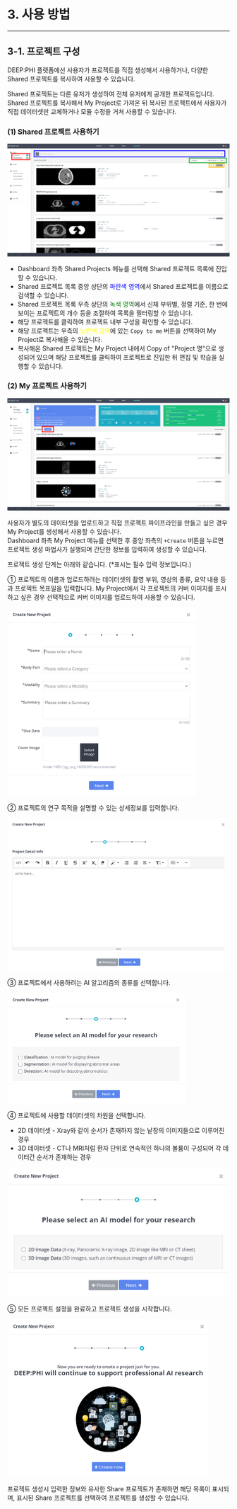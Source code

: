 # 3. 사용 방법

***

## 3-1. 프로젝트 구성

DEEP:PHI 플랫폼에선 사용자가 프로젝트를 직접 생성해서 사용하거나, 다양한 Shared 프로젝트를 복사하여 사용할 수 있습니다.  

Shared 프로젝트는 다른 유저가 생성하여 전체 유저에게 공개한 프로젝트입니다.  
Shared 프로젝트를 복사해서 My Project로 가져온 뒤 복사된 프로젝트에서 사용자가 직접 데이터셋만 교체하거나 모듈 수정을 거쳐 사용할 수 있습니다.

### (1) Shared 프로젝트 사용하기

![](img/3-1/manual_3-1_1.png)

* Dashboard 좌측 Shared Projects 메뉴를 선택해 Shared 프로젝트 목록에 진입할 수 있습니다.  
* Shared 프로젝트 목록 중앙 상단의 <span style="color:blue">파란색 영역</span>에서 Shared 프로젝트를 이름으로 검색할 수 있습니다.  
* Shared 프로젝트 목록 우측 상단의 <span style="color:green">녹색 영역</span>에서 신체 부위별, 정렬 기준, 한 번에 보이는 프로젝트의 개수 등을 조절하여 목록을 필터링할 수 있습니다.  
* 해당 프로젝트를 클릭하여 프로젝트 내부 구성을 확인할 수 있습니다.  
* 해당 프로젝트는 우측의 <span style="color:yellow">노란색 영역</span>에 있는 `Copy to me` 버튼을 선택하여 My Project로 복사해올 수 있습니다.  
* 복사해온 Shared 프로젝트는 My Project 내에서 Copy of "Project 명"으로 생성되어 있으며 해당 프로젝트를 클릭하여 프로젝트로 진입한 뒤 편집 및 학습을 실행할 수 있습니다.

### (2) My 프로젝트 사용하기

![](img/3-1/manual_3-1_2.png)

사용자가 별도의 데이터셋을 업로드하고 직접 프로젝트 파이프라인을 만들고 싶은 경우 My Project를 생성해서 사용할 수 있습니다.  
Dashboard 좌측 My Project 메뉴를 선택한 후 중앙 좌측의 `+Create` 버튼을 누르면 프로젝트 생성 마법사가 실행되며 간단한 정보를 입력하여 생성할 수 있습니다.  

프로젝트 생성 단계는 아래와 같습니다. (*표시는 필수 입력 정보입니다.)

① 프로젝트의 이름과 업로드하려는 데이터셋의 촬영 부위, 영상의 종류, 요약 내용 등과 프로젝트 목표일을 입력합니다. My Project에서 각 프로젝트의 커버 이미지를 표시하고 싶은 경우 선택적으로 커버 이미지를 업로드하여 사용할 수 있습니다.

![](img/3-1/manual_3-1_2_1.png)

② 프로젝트의 연구 목적을 설명할 수 있는 상세정보를 입력합니다.

![](img/3-1/manual_3-1_2_2.png)

③ 프로젝트에서 사용하려는 AI 알고리즘의 종류를 선택합니다.

![](img/3-1/manual_3-1_2_3.png)

④ 프로젝트에 사용할 데이터셋의 차원을 선택합니다.  

* 2D 데이터셋 - Xray와 같이 순서가 존재하지 않는 낱장의 이미지들으로 이루어진 경우  
* 3D 데이터셋 - CT나 MRI처럼 환자 단위로 연속적인 하나의 볼륨이 구성되어 각 데이터간 순서가 존재하는 경우

![](img/3-1/manual_3-1_2_4.png)

⑤ 모든 프로젝트 설정을 완료하고 프로젝트 생성을 시작합니다.

![](img/3-1/manual_3-1_2_5.png)

프로젝트 생성시 입력한 정보와 유사한 Share 프로젝트가 존재하면 해당 목록이 표시되며, 표시된 Share 프로젝트를 선택하여 프로젝트를 생성할 수 있습니다.